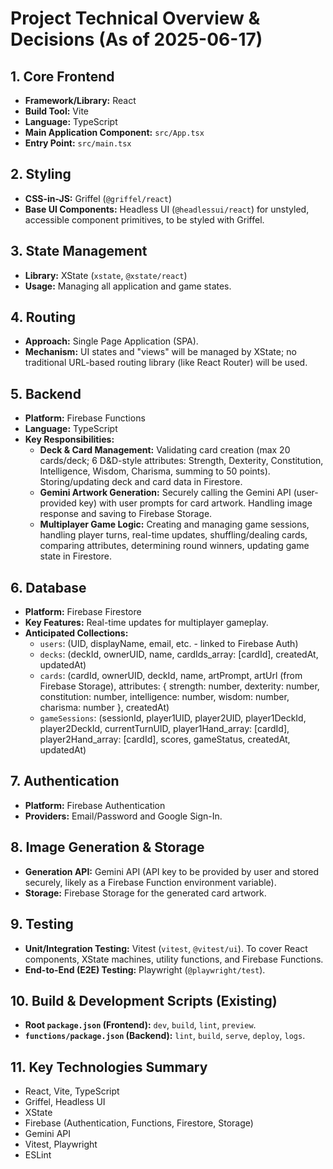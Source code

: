 # Project Technical Overview & Decisions (As of 2025-06-17)

## 1. Core Frontend
*   **Framework/Library:** React
*   **Build Tool:** Vite
*   **Language:** TypeScript
*   **Main Application Component:** `src/App.tsx`
*   **Entry Point:** `src/main.tsx`

## 2. Styling
*   **CSS-in-JS:** Griffel (`@griffel/react`)
*   **Base UI Components:** Headless UI (`@headlessui/react`) for unstyled, accessible component primitives, to be styled with Griffel.

## 3. State Management
*   **Library:** XState (`xstate`, `@xstate/react`)
*   **Usage:** Managing all application and game states.

## 4. Routing
*   **Approach:** Single Page Application (SPA).
*   **Mechanism:** UI states and "views" will be managed by XState; no traditional URL-based routing library (like React Router) will be used.

## 5. Backend
*   **Platform:** Firebase Functions
*   **Language:** TypeScript
*   **Key Responsibilities:**
    *   **Deck & Card Management:** Validating card creation (max 20 cards/deck; 6 D&D-style attributes: Strength, Dexterity, Constitution, Intelligence, Wisdom, Charisma, summing to 50 points). Storing/updating deck and card data in Firestore.
    *   **Gemini Artwork Generation:** Securely calling the Gemini API (user-provided key) with user prompts for card artwork. Handling image response and saving to Firebase Storage.
    *   **Multiplayer Game Logic:** Creating and managing game sessions, handling player turns, real-time updates, shuffling/dealing cards, comparing attributes, determining round winners, updating game state in Firestore.

## 6. Database
*   **Platform:** Firebase Firestore
*   **Key Features:** Real-time updates for multiplayer gameplay.
*   **Anticipated Collections:**
    *   `users`: (UID, displayName, email, etc. - linked to Firebase Auth)
    *   `decks`: (deckId, ownerUID, name, cardIds_array: [cardId], createdAt, updatedAt)
    *   `cards`: (cardId, ownerUID, deckId, name, artPrompt, artUrl (from Firebase Storage), attributes: { strength: number, dexterity: number, constitution: number, intelligence: number, wisdom: number, charisma: number }, createdAt)
    *   `gameSessions`: (sessionId, player1UID, player2UID, player1DeckId, player2DeckId, currentTurnUID, player1Hand_array: [cardId], player2Hand_array: [cardId], scores, gameStatus, createdAt, updatedAt)

## 7. Authentication
*   **Platform:** Firebase Authentication
*   **Providers:** Email/Password and Google Sign-In.

## 8. Image Generation & Storage
*   **Generation API:** Gemini API (API key to be provided by user and stored securely, likely as a Firebase Function environment variable).
*   **Storage:** Firebase Storage for the generated card artwork.

## 9. Testing
*   **Unit/Integration Testing:** Vitest (`vitest`, `@vitest/ui`). To cover React components, XState machines, utility functions, and Firebase Functions.
*   **End-to-End (E2E) Testing:** Playwright (`@playwright/test`).

## 10. Build & Development Scripts (Existing)
*   **Root `package.json` (Frontend):** `dev`, `build`, `lint`, `preview`.
*   **`functions/package.json` (Backend):** `lint`, `build`, `serve`, `deploy`, `logs`.

## 11. Key Technologies Summary
*   React, Vite, TypeScript
*   Griffel, Headless UI
*   XState
*   Firebase (Authentication, Functions, Firestore, Storage)
*   Gemini API
*   Vitest, Playwright
*   ESLint
